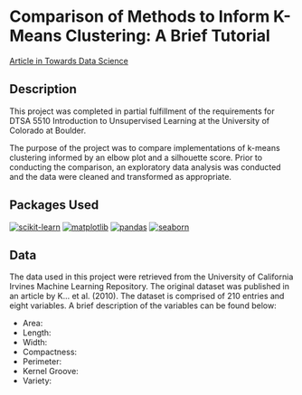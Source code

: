 # Comparison of Methods to Inform K-Means Clustering: A Brief Tutorial

[Article in Towards Data Science](https://medium.com/towards-data-science/comparison-of-methods-to-inform-k-means-clustering-a830cdc8db50)

## Description

This project was completed in partial fulfillment of the requirements for DTSA 5510 Introduction to Unsupervised Learning at the University of Colorado at Boulder.

The purpose of the project was to compare implementations of k-means clustering informed by an elbow plot and a silhouette score. Prior to conducting the comparison, an exploratory data analysis was conducted and the data were cleaned and transformed as appropriate. 

## Packages Used

[![scikit-learn](https://img.shields.io/badge/scikit_learn-1.4.1-orange.svg)](https://scikit-learn.org/stable/) [![matplotlib](https://img.shields.io/badge/matplotlib-3.3.4-blue.svg)](https://matplotlib.org/) [![pandas](https://img.shields.io/badge/pandas-1.2.1-darkblue.svg)](https://pandas.pydata.org/) [![seaborn](https://img.shields.io/badge/seaborn-0.11.1-lightblue.svg)](https://seaborn.pydata.org/)

## Data

The data used in this project were retrieved from the University of California Irvines Machine Learning Repository. The original dataset was published in an article by K... et al. (2010). The dataset is comprised of 210 entries and eight variables. A brief description of the variables can be found below:
- Area:
- Length:
- Width:
- Compactness:
- Perimeter:
- Kernel Groove:
- Variety: 
